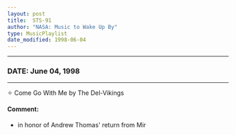```yaml
---
layout: post
title:  STS-91
author: "NASA: Music to Wake Up By"
type: MusicPlaylist
date_modified: 1998-06-04
---
```


----
### DATE: June 04, 1998
----
✧ Come Go With Me by The Del-Vikings

#### Comment:
* in honor of Andrew Thomas' return from Mir

